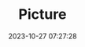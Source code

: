 ---
weight: 1
images:
- /images/edited/238.jpeg
title: Picture
date: 2023-10-27 07:27:28
tags: [luminarneo,work,ilce7m3,stopsign]
---